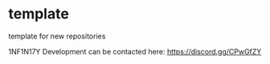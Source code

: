 # template
template for new repositories

1NF1N17Y Development can be contacted here: https://discord.gg/CPwGfZY
